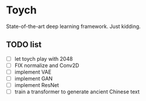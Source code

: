 # Toych

State-of-the-art deep learning framework. Just kidding.

## TODO list

* [ ] let toych play with 2048
* [ ] FIX normalize and Conv2D
* [ ] implement VAE
* [ ] implement GAN
* [ ] implement ResNet
* [ ] train a transformer to generate ancient Chinese text
